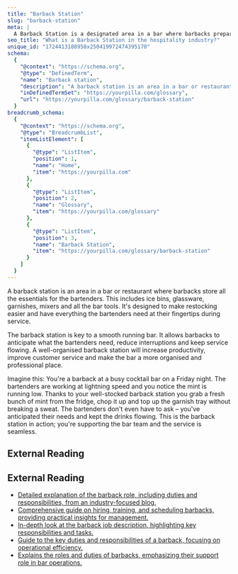 ```yaml
---
title: "Barback Station"
slug: "barback-station"
meta: |
  A Barback Station is a designated area in a bar where barbacks prepare and store supplies, such as glassware, garnishes, and mixers, to assist bartenders efficiently.
seo_title: "What is a Barback Station in the hospitality industry?"
unique_id: "1724413188958x250419972474395170"
schema:
  {
    "@context": "https://schema.org",
    "@type": "DefinedTerm",
    "name": "Barback station",
    "description": "A barback station is an area in a bar or restaurant where barbacks store all the essentials for bartenders. It includes ice bins, glassware, garnishes, mixers and bar tools, and is designed to make restocking easier by keeping necessary supplies at hand during service.",
    "inDefinedTermSet": "https://yourpilla.com/glossary",
    "url": "https://yourpilla.com/glossary/barback-station"
  }
breadcrumb_schema:
  {
    "@context": "https://schema.org",
    "@type": "BreadcrumbList",
    "itemListElement": [
      {
        "@type": "ListItem",
        "position": 1,
        "name": "Home",
        "item": "https://yourpilla.com"
      },
      {
        "@type": "ListItem",
        "position": 2,
        "name": "Glossary",
        "item": "https://yourpilla.com/glossary"
      },
      {
        "@type": "ListItem",
        "position": 3,
        "name": "Barback Station",
        "item": "https://yourpilla.com/glossary/barback-station"
      }
    ]
  }
---
```


A barback station is an area in a bar or restaurant where barbacks store all the essentials for the bartenders. This includes ice bins, glassware, garnishes, mixers and all the bar tools. It's designed to make restocking easier and have everything the bartenders need at their fingertips during service.

The barback station is key to a smooth running bar. It allows barbacks to anticipate what the bartenders need, reduce interruptions and keep service flowing. A well-organised barback station will increase productivity, improve customer service and make the bar a more organised and professional place.

Imagine this: You're a barback at a busy cocktail bar on a Friday night. The bartenders are working at lightning speed and you notice the mint is running low. Thanks to your well-stocked barback station you grab a fresh bunch of mint from the fridge, chop it up and top up the garnish tray without breaking a sweat. The bartenders don't even have to ask – you've anticipated their needs and kept the drinks flowing. This is the barback station in action; you're supporting the bar team and the service is seamless.

## External Reading



## External Reading

*   [Detailed explanation of the barback role, including duties and responsibilities, from an industry-focused blog.](https://pos.toasttab.com/blog/on-the-line/what-is-a-barback?srsltid=AfmBOorAkulFxRjjF4AZPxtmBSn2oqbU0ApD0u4PtSPVlS1sHKqRNRP9)
*   [Comprehensive guide on hiring, training, and scheduling barbacks, providing practical insights for management.](https://www.deputy.com/blog/what-is-a-barback-how-to-hire-train-schedule-them)
*   [In-depth look at the barback job description, highlighting key responsibilities and tasks.](https://www.lightspeedhq.com/blog/what-is-a-barback/#:~:text=Job%20overview&text=As%20a%20barback%2C%20you%20will,and%20other%20duties%20as%20needed.)
*   [Guide to the key duties and responsibilities of a barback, focusing on operational efficiency.](https://www.menutiger.com/blog/what-is-a-barback)
*   [Explains the roles and duties of barbacks, emphasizing their support role in bar operations.](https://www.7shifts.com/blog/what-is-a-barback/)